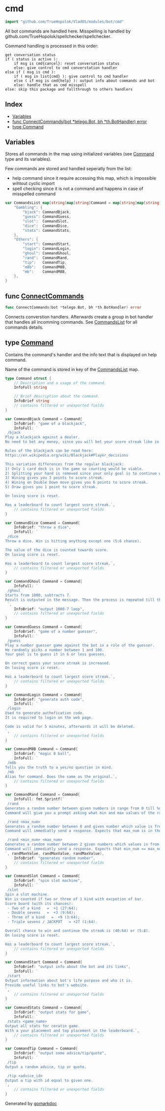 <!-- Code generated by gomarkdoc. DO NOT EDIT -->

# cmd

```go
import "github.com/TrueHopolok/VladOS/modules/bot/cmd"
```

All bot commands are handled here. Misspelling is handled by github.com/TrueHopolok/spellchecker/spellchecker.

Command handling is processed in this order:

```
get conversation status
if ( status is active ):
	if msg is cmd{cancel}: reset conversation status
	else: give control to cmd converstation handler
else if ( msg is cmd ):
	if ( msg in list{cmd} ): give control to cmd handler
	else ( if msg is cmd{help} ): output info about commands and bot
 	else: handle that as cmd misspell
else: skip this package and fallthrough to others handlers
```

## Index

- [Variables](<#variables>)
- [func ConnectCommands\(bot \*telego.Bot, bh \*th.BotHandler\) error](<#ConnectCommands>)
- [type Command](<#Command>)


## Variables

<a name="CommandsList"></a>Stores all commands in the map using initialized variables \(see [Command](<#Command>) type and its variables\).

Few commands are stored and handled seperatly from the list:

- help command since it require accessing this map, which is impossible wihtout cyclic import
- spell checking since it is not a command and happens in case of misspelled command

```go
var CommandsList map[string]map[string]Command = map[string]map[string]Command{
    "Gambling": {
        "bjack": CommandBjack,
        "guess": CommandGuess,
        "slot":  CommandSlot,
        "dice":  CommandDice,
        "stats": CommandStats,
    },
    "Others": {
        "start": CommandStart,
        "login": CommandLogin,
        "ghoul": CommandGhoul,
        "rand":  CommandRand,
        "tip":   CommandTip,
        "m8b":   CommandM8B,
        "mb":    CommandM8B,
    },
}
```

<a name="ConnectCommands"></a>
## func [ConnectCommands](<https://github.com/TrueHopolok/VladOS/blob/main/modules/bot/cmd/cmd.go#L81>)

```go
func ConnectCommands(bot *telego.Bot, bh *th.BotHandler) error
```

Connects converstion handlers. Afterwards create a group in bot handler that handles all incomming commands. See [CommandsList](<#CommandsList>) for all commands details.

<a name="Command"></a>
## type [Command](<https://github.com/TrueHopolok/VladOS/blob/main/modules/bot/cmd/cmd.go#L33-L52>)

Contains the command's handler and the info text that is displayed on help command.

Name of the command is stored in key of the [CommandsList](<#CommandsList>) map.

```go
type Command struct {
    // Description and a usage of the command.
    InfoFull string

    // Brief description about the command.
    InfoBrief string
    // contains filtered or unexported fields
}
```

<a name="CommandBjack"></a>

```go
var CommandBjack Command = Command{
    InfoBrief: "game of a blackjack",
    InfoFull: `
 /bjack
Play a blackjack against a dealer. 
No need to bet any money, since you will bet your score streak like in dice and slots.

Rules of the blackjack can be read here:
https://en.wikipedia.org/wiki/Blackjack#Player_decisions

This variation differences from the regular blackjack:
1) Only 1 card deck is in the game so counting would be viable.
2) Splitting your hand is removed since your only goal is to continue win streak and not to earn net positive.
3) Wining gives you 3 points to score streak.
4) Wining on Double Down move gives you 6 points to score streak. 
5) Draw gives you 1 point to score streak.

On losing score is reset.

Has a leaderboard to count largest score streak.`,
    // contains filtered or unexported fields
}
```

<a name="CommandDice"></a>

```go
var CommandDice Command = Command{
    InfoBrief: "throw a dice",
    InfoFull: `
 /dice
Throw a dice. Win is hitting anything except one (5:6 chance).

The value of the dice is counted towards score.
On losing score is reset.

Has a leaderboard to count largest score streak.`,
    // contains filtered or unexported fields
}
```

<a name="CommandGhoul"></a>

```go
var CommandGhoul Command = Command{
    InfoFull: `
 /ghoul
Starts from 1000, subtracts 7.
Result is outputed in the message. Then the process is repeated till the 0. 
 `,
    InfoBrief: "output 1000-7 loop",
    // contains filtered or unexported fields
}
```

<a name="CommandGuess"></a>

```go
var CommandGuess Command = Command{
    InfoBrief: "game of a number guesser",
    InfoFull: `
 /guess
Play a number guesser game against the bot in a role of the guesser.
He randomly picks a number between 1 and 100.
Your goal is to guess it in 6 or less guesses. 

On correct guess your score streak is increased.
On losing score is reset.

Has a leaderboard to count largest score streak.`,
    // contains filtered or unexported fields
}
```

<a name="CommandLogin"></a>

```go
var CommandLogin Command = Command{
    InfoBrief: "generate auth code",
    InfoFull: `
 /login
Used to generate authefication code.
It is required to login on the web page.

Code is valid for 5 minutes, afterwards it will be deleted.
`,
    // contains filtered or unexported fields
}
```

<a name="CommandM8B"></a>

```go
var CommandM8B Command = Command{
    InfoBrief: "magic 8 ball",
    InfoFull: `
 /m8b
Tells you the truth to a yes/no question in mind.
 /mb
Alias for command. Does the same as the original.`,
    // contains filtered or unexported fields
}
```

<a name="CommandRand"></a>

```go
var CommandRand Command = Command{
    InfoFull: fmt.Sprintf(`
 /rand
Generates a random number between given numbers in range from 0 till %d included.
Command will give you a prompt asking what min and max values of the random you want.

 /rand <max_num>
Generates a random number between 0 and given number which value is from 0 till %d included.
Command will immediatly send a response. Expects that max_num is in the allowed range.

 /rand <min_num> <max_num>
Generates a random number between 2 given numbers which values is from 0 till %d included.
Command will immediatly send a response. Expects that min_num <= max_num and they are in the allowed range.
`, randMaxValue, randMaxValue, randMaxValue),
    InfoBrief: "generates random number",
    // contains filtered or unexported fields
}
```

<a name="CommandSlot"></a>

```go
var CommandSlot Command = Command{
    InfoBrief: "spin slot machine",
    InfoFull: `
 /slot
Spin a slot machine.
Win is counted if two or three of 1 kind with excpetion of bar.
Score board (with its chances):
 - Two of a kind   =  +1 (27:64);
 - Double sevens   =  +3 (9:64);
 - Three of a kind   =  +9 (3:64);
 - Triple sevens / JACKPOT   = +27 (1:64).

Overall chance to win and continue the streak is (40:64) or (5:8).
On losing score is reset.

Has a leaderboard to count largest score streak.`,
    // contains filtered or unexported fields
}
```

<a name="CommandStart"></a>

```go
var CommandStart Command = Command{
    InfoBrief: "output info about the bot and its links",
    InfoFull: `
 /start
Output information about bot's life purpose and who it is.
Provide useful links to bot's website. 
`,
    // contains filtered or unexported fields
}
```

<a name="CommandStats"></a>

```go
var CommandStats Command = Command{
    InfoBrief: "output stats for game",
    InfoFull: `
 /stats <game_name>
Output all stats for ceratin game.
With a your placement and top placement in the leaderboard.`,
    // contains filtered or unexported fields
}
```

<a name="CommandTip"></a>

```go
var CommandTip Command = Command{
    InfoBrief: "output some advice/tip/quote",
    InfoFull: `
 /tip
Output a random advice, tip or quote.

 /tip <advice_id>
Output a tip with id equal to given one. 
`,
    // contains filtered or unexported fields
}
```

Generated by [gomarkdoc](<https://github.com/princjef/gomarkdoc>)
